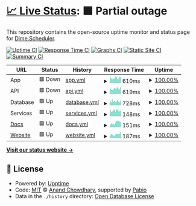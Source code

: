 # [📈 Live Status](https://status.dimescheduler.com): <!--live status--> **🟧 Partial outage**

This repository contains the open-source uptime monitor and status page for [Dime.Scheduler](www.dimescheduler.com).

[![Uptime CI](https://github.com/dime-scheduler/status/workflows/Uptime%20CI/badge.svg)](https://github.com/dime-scheduler/status/actions?query=workflow%3A%22Uptime+CI%22)
[![Response Time CI](https://github.com/dime-scheduler/status/workflows/Response%20Time%20CI/badge.svg)](https://github.com/dime-scheduler/status/actions?query=workflow%3A%22Response+Time+CI%22)
[![Graphs CI](https://github.com/dime-scheduler/status/workflows/Graphs%20CI/badge.svg)](https://github.com/dime-scheduler/status/actions?query=workflow%3A%22Graphs+CI%22)
[![Static Site CI](https://github.com/dime-scheduler/status/workflows/Static%20Site%20CI/badge.svg)](https://github.com/dime-scheduler/status/actions?query=workflow%3A%22Static+Site+CI%22)
[![Summary CI](https://github.com/dime-scheduler/status/workflows/Summary%20CI/badge.svg)](https://github.com/dime-scheduler/status/actions?query=workflow%3A%22Summary+CI%22)

<!--start: status pages-->
<!-- This summary is generated by Upptime (https://github.com/upptime/upptime) -->
<!-- Do not edit this manually, your changes will be overwritten -->
<!-- prettier-ignore -->
| URL | Status | History | Response Time | Uptime |
| --- | ------ | ------- | ------------- | ------ |
| <img alt="" src="https://cdn.dimescheduler.com/dime-scheduler/v2/shape.svg" height="13"> App | 🟥 Down | [app.yml](https://github.com/dime-scheduler/status/commits/HEAD/history/app.yml) | <details><summary><img alt="Response time graph" src="./graphs/app/response-time-week.png" height="20"> 610ms</summary><br><a href="https://status.dimescheduler.com/history/app"><img alt="Response time 610" src="https://img.shields.io/endpoint?url=https%3A%2F%2Fraw.githubusercontent.com%2Fdime-scheduler%2Fstatus%2FHEAD%2Fapi%2Fapp%2Fresponse-time.json"></a><br><a href="https://status.dimescheduler.com/history/app"><img alt="24-hour response time 610" src="https://img.shields.io/endpoint?url=https%3A%2F%2Fraw.githubusercontent.com%2Fdime-scheduler%2Fstatus%2FHEAD%2Fapi%2Fapp%2Fresponse-time-day.json"></a><br><a href="https://status.dimescheduler.com/history/app"><img alt="7-day response time 610" src="https://img.shields.io/endpoint?url=https%3A%2F%2Fraw.githubusercontent.com%2Fdime-scheduler%2Fstatus%2FHEAD%2Fapi%2Fapp%2Fresponse-time-week.json"></a><br><a href="https://status.dimescheduler.com/history/app"><img alt="30-day response time 610" src="https://img.shields.io/endpoint?url=https%3A%2F%2Fraw.githubusercontent.com%2Fdime-scheduler%2Fstatus%2FHEAD%2Fapi%2Fapp%2Fresponse-time-month.json"></a><br><a href="https://status.dimescheduler.com/history/app"><img alt="1-year response time 610" src="https://img.shields.io/endpoint?url=https%3A%2F%2Fraw.githubusercontent.com%2Fdime-scheduler%2Fstatus%2FHEAD%2Fapi%2Fapp%2Fresponse-time-year.json"></a></details> | <details><summary><a href="https://status.dimescheduler.com/history/app">100.00%</a></summary><a href="https://status.dimescheduler.com/history/app"><img alt="All-time uptime 100.00%" src="https://img.shields.io/endpoint?url=https%3A%2F%2Fraw.githubusercontent.com%2Fdime-scheduler%2Fstatus%2FHEAD%2Fapi%2Fapp%2Fuptime.json"></a><br><a href="https://status.dimescheduler.com/history/app"><img alt="24-hour uptime 100.00%" src="https://img.shields.io/endpoint?url=https%3A%2F%2Fraw.githubusercontent.com%2Fdime-scheduler%2Fstatus%2FHEAD%2Fapi%2Fapp%2Fuptime-day.json"></a><br><a href="https://status.dimescheduler.com/history/app"><img alt="7-day uptime 100.00%" src="https://img.shields.io/endpoint?url=https%3A%2F%2Fraw.githubusercontent.com%2Fdime-scheduler%2Fstatus%2FHEAD%2Fapi%2Fapp%2Fuptime-week.json"></a><br><a href="https://status.dimescheduler.com/history/app"><img alt="30-day uptime 100.00%" src="https://img.shields.io/endpoint?url=https%3A%2F%2Fraw.githubusercontent.com%2Fdime-scheduler%2Fstatus%2FHEAD%2Fapi%2Fapp%2Fuptime-month.json"></a><br><a href="https://status.dimescheduler.com/history/app"><img alt="1-year uptime 100.00%" src="https://img.shields.io/endpoint?url=https%3A%2F%2Fraw.githubusercontent.com%2Fdime-scheduler%2Fstatus%2FHEAD%2Fapi%2Fapp%2Fuptime-year.json"></a></details>
| <img alt="" src="https://cdn.dimescheduler.com/dime-scheduler/v2/shape.svg" height="13"> API | 🟥 Down | [api.yml](https://github.com/dime-scheduler/status/commits/HEAD/history/api.yml) | <details><summary><img alt="Response time graph" src="./graphs/api/response-time-week.png" height="20"> 619ms</summary><br><a href="https://status.dimescheduler.com/history/api"><img alt="Response time 619" src="https://img.shields.io/endpoint?url=https%3A%2F%2Fraw.githubusercontent.com%2Fdime-scheduler%2Fstatus%2FHEAD%2Fapi%2Fapi%2Fresponse-time.json"></a><br><a href="https://status.dimescheduler.com/history/api"><img alt="24-hour response time 619" src="https://img.shields.io/endpoint?url=https%3A%2F%2Fraw.githubusercontent.com%2Fdime-scheduler%2Fstatus%2FHEAD%2Fapi%2Fapi%2Fresponse-time-day.json"></a><br><a href="https://status.dimescheduler.com/history/api"><img alt="7-day response time 619" src="https://img.shields.io/endpoint?url=https%3A%2F%2Fraw.githubusercontent.com%2Fdime-scheduler%2Fstatus%2FHEAD%2Fapi%2Fapi%2Fresponse-time-week.json"></a><br><a href="https://status.dimescheduler.com/history/api"><img alt="30-day response time 619" src="https://img.shields.io/endpoint?url=https%3A%2F%2Fraw.githubusercontent.com%2Fdime-scheduler%2Fstatus%2FHEAD%2Fapi%2Fapi%2Fresponse-time-month.json"></a><br><a href="https://status.dimescheduler.com/history/api"><img alt="1-year response time 619" src="https://img.shields.io/endpoint?url=https%3A%2F%2Fraw.githubusercontent.com%2Fdime-scheduler%2Fstatus%2FHEAD%2Fapi%2Fapi%2Fresponse-time-year.json"></a></details> | <details><summary><a href="https://status.dimescheduler.com/history/api">100.00%</a></summary><a href="https://status.dimescheduler.com/history/api"><img alt="All-time uptime 100.00%" src="https://img.shields.io/endpoint?url=https%3A%2F%2Fraw.githubusercontent.com%2Fdime-scheduler%2Fstatus%2FHEAD%2Fapi%2Fapi%2Fuptime.json"></a><br><a href="https://status.dimescheduler.com/history/api"><img alt="24-hour uptime 100.00%" src="https://img.shields.io/endpoint?url=https%3A%2F%2Fraw.githubusercontent.com%2Fdime-scheduler%2Fstatus%2FHEAD%2Fapi%2Fapi%2Fuptime-day.json"></a><br><a href="https://status.dimescheduler.com/history/api"><img alt="7-day uptime 100.00%" src="https://img.shields.io/endpoint?url=https%3A%2F%2Fraw.githubusercontent.com%2Fdime-scheduler%2Fstatus%2FHEAD%2Fapi%2Fapi%2Fuptime-week.json"></a><br><a href="https://status.dimescheduler.com/history/api"><img alt="30-day uptime 100.00%" src="https://img.shields.io/endpoint?url=https%3A%2F%2Fraw.githubusercontent.com%2Fdime-scheduler%2Fstatus%2FHEAD%2Fapi%2Fapi%2Fuptime-month.json"></a><br><a href="https://status.dimescheduler.com/history/api"><img alt="1-year uptime 100.00%" src="https://img.shields.io/endpoint?url=https%3A%2F%2Fraw.githubusercontent.com%2Fdime-scheduler%2Fstatus%2FHEAD%2Fapi%2Fapi%2Fuptime-year.json"></a></details>
| <img alt="" src="https://cdn.dimescheduler.com/dime-scheduler/v2/shape.svg" height="13"> Database | 🟩 Up | [database.yml](https://github.com/dime-scheduler/status/commits/HEAD/history/database.yml) | <details><summary><img alt="Response time graph" src="./graphs/database/response-time-week.png" height="20"> 728ms</summary><br><a href="https://status.dimescheduler.com/history/database"><img alt="Response time 728" src="https://img.shields.io/endpoint?url=https%3A%2F%2Fraw.githubusercontent.com%2Fdime-scheduler%2Fstatus%2FHEAD%2Fapi%2Fdatabase%2Fresponse-time.json"></a><br><a href="https://status.dimescheduler.com/history/database"><img alt="24-hour response time 728" src="https://img.shields.io/endpoint?url=https%3A%2F%2Fraw.githubusercontent.com%2Fdime-scheduler%2Fstatus%2FHEAD%2Fapi%2Fdatabase%2Fresponse-time-day.json"></a><br><a href="https://status.dimescheduler.com/history/database"><img alt="7-day response time 728" src="https://img.shields.io/endpoint?url=https%3A%2F%2Fraw.githubusercontent.com%2Fdime-scheduler%2Fstatus%2FHEAD%2Fapi%2Fdatabase%2Fresponse-time-week.json"></a><br><a href="https://status.dimescheduler.com/history/database"><img alt="30-day response time 728" src="https://img.shields.io/endpoint?url=https%3A%2F%2Fraw.githubusercontent.com%2Fdime-scheduler%2Fstatus%2FHEAD%2Fapi%2Fdatabase%2Fresponse-time-month.json"></a><br><a href="https://status.dimescheduler.com/history/database"><img alt="1-year response time 728" src="https://img.shields.io/endpoint?url=https%3A%2F%2Fraw.githubusercontent.com%2Fdime-scheduler%2Fstatus%2FHEAD%2Fapi%2Fdatabase%2Fresponse-time-year.json"></a></details> | <details><summary><a href="https://status.dimescheduler.com/history/database">100.00%</a></summary><a href="https://status.dimescheduler.com/history/database"><img alt="All-time uptime 100.00%" src="https://img.shields.io/endpoint?url=https%3A%2F%2Fraw.githubusercontent.com%2Fdime-scheduler%2Fstatus%2FHEAD%2Fapi%2Fdatabase%2Fuptime.json"></a><br><a href="https://status.dimescheduler.com/history/database"><img alt="24-hour uptime 100.00%" src="https://img.shields.io/endpoint?url=https%3A%2F%2Fraw.githubusercontent.com%2Fdime-scheduler%2Fstatus%2FHEAD%2Fapi%2Fdatabase%2Fuptime-day.json"></a><br><a href="https://status.dimescheduler.com/history/database"><img alt="7-day uptime 100.00%" src="https://img.shields.io/endpoint?url=https%3A%2F%2Fraw.githubusercontent.com%2Fdime-scheduler%2Fstatus%2FHEAD%2Fapi%2Fdatabase%2Fuptime-week.json"></a><br><a href="https://status.dimescheduler.com/history/database"><img alt="30-day uptime 100.00%" src="https://img.shields.io/endpoint?url=https%3A%2F%2Fraw.githubusercontent.com%2Fdime-scheduler%2Fstatus%2FHEAD%2Fapi%2Fdatabase%2Fuptime-month.json"></a><br><a href="https://status.dimescheduler.com/history/database"><img alt="1-year uptime 100.00%" src="https://img.shields.io/endpoint?url=https%3A%2F%2Fraw.githubusercontent.com%2Fdime-scheduler%2Fstatus%2FHEAD%2Fapi%2Fdatabase%2Fuptime-year.json"></a></details>
| <img alt="" src="https://cdn.dimescheduler.com/dime-scheduler/v2/shape.svg" height="13"> Services | 🟩 Up | [services.yml](https://github.com/dime-scheduler/status/commits/HEAD/history/services.yml) | <details><summary><img alt="Response time graph" src="./graphs/services/response-time-week.png" height="20"> 148ms</summary><br><a href="https://status.dimescheduler.com/history/services"><img alt="Response time 148" src="https://img.shields.io/endpoint?url=https%3A%2F%2Fraw.githubusercontent.com%2Fdime-scheduler%2Fstatus%2FHEAD%2Fapi%2Fservices%2Fresponse-time.json"></a><br><a href="https://status.dimescheduler.com/history/services"><img alt="24-hour response time 148" src="https://img.shields.io/endpoint?url=https%3A%2F%2Fraw.githubusercontent.com%2Fdime-scheduler%2Fstatus%2FHEAD%2Fapi%2Fservices%2Fresponse-time-day.json"></a><br><a href="https://status.dimescheduler.com/history/services"><img alt="7-day response time 148" src="https://img.shields.io/endpoint?url=https%3A%2F%2Fraw.githubusercontent.com%2Fdime-scheduler%2Fstatus%2FHEAD%2Fapi%2Fservices%2Fresponse-time-week.json"></a><br><a href="https://status.dimescheduler.com/history/services"><img alt="30-day response time 148" src="https://img.shields.io/endpoint?url=https%3A%2F%2Fraw.githubusercontent.com%2Fdime-scheduler%2Fstatus%2FHEAD%2Fapi%2Fservices%2Fresponse-time-month.json"></a><br><a href="https://status.dimescheduler.com/history/services"><img alt="1-year response time 148" src="https://img.shields.io/endpoint?url=https%3A%2F%2Fraw.githubusercontent.com%2Fdime-scheduler%2Fstatus%2FHEAD%2Fapi%2Fservices%2Fresponse-time-year.json"></a></details> | <details><summary><a href="https://status.dimescheduler.com/history/services">100.00%</a></summary><a href="https://status.dimescheduler.com/history/services"><img alt="All-time uptime 100.00%" src="https://img.shields.io/endpoint?url=https%3A%2F%2Fraw.githubusercontent.com%2Fdime-scheduler%2Fstatus%2FHEAD%2Fapi%2Fservices%2Fuptime.json"></a><br><a href="https://status.dimescheduler.com/history/services"><img alt="24-hour uptime 100.00%" src="https://img.shields.io/endpoint?url=https%3A%2F%2Fraw.githubusercontent.com%2Fdime-scheduler%2Fstatus%2FHEAD%2Fapi%2Fservices%2Fuptime-day.json"></a><br><a href="https://status.dimescheduler.com/history/services"><img alt="7-day uptime 100.00%" src="https://img.shields.io/endpoint?url=https%3A%2F%2Fraw.githubusercontent.com%2Fdime-scheduler%2Fstatus%2FHEAD%2Fapi%2Fservices%2Fuptime-week.json"></a><br><a href="https://status.dimescheduler.com/history/services"><img alt="30-day uptime 100.00%" src="https://img.shields.io/endpoint?url=https%3A%2F%2Fraw.githubusercontent.com%2Fdime-scheduler%2Fstatus%2FHEAD%2Fapi%2Fservices%2Fuptime-month.json"></a><br><a href="https://status.dimescheduler.com/history/services"><img alt="1-year uptime 100.00%" src="https://img.shields.io/endpoint?url=https%3A%2F%2Fraw.githubusercontent.com%2Fdime-scheduler%2Fstatus%2FHEAD%2Fapi%2Fservices%2Fuptime-year.json"></a></details>
| <img alt="" src="https://cdn.dimescheduler.com/dime-scheduler/v2/shape.svg" height="13"> [Docs](https://docs.dimescheduler.com) | 🟩 Up | [docs.yml](https://github.com/dime-scheduler/status/commits/HEAD/history/docs.yml) | <details><summary><img alt="Response time graph" src="./graphs/docs/response-time-week.png" height="20"> 151ms</summary><br><a href="https://status.dimescheduler.com/history/docs"><img alt="Response time 151" src="https://img.shields.io/endpoint?url=https%3A%2F%2Fraw.githubusercontent.com%2Fdime-scheduler%2Fstatus%2FHEAD%2Fapi%2Fdocs%2Fresponse-time.json"></a><br><a href="https://status.dimescheduler.com/history/docs"><img alt="24-hour response time 151" src="https://img.shields.io/endpoint?url=https%3A%2F%2Fraw.githubusercontent.com%2Fdime-scheduler%2Fstatus%2FHEAD%2Fapi%2Fdocs%2Fresponse-time-day.json"></a><br><a href="https://status.dimescheduler.com/history/docs"><img alt="7-day response time 151" src="https://img.shields.io/endpoint?url=https%3A%2F%2Fraw.githubusercontent.com%2Fdime-scheduler%2Fstatus%2FHEAD%2Fapi%2Fdocs%2Fresponse-time-week.json"></a><br><a href="https://status.dimescheduler.com/history/docs"><img alt="30-day response time 151" src="https://img.shields.io/endpoint?url=https%3A%2F%2Fraw.githubusercontent.com%2Fdime-scheduler%2Fstatus%2FHEAD%2Fapi%2Fdocs%2Fresponse-time-month.json"></a><br><a href="https://status.dimescheduler.com/history/docs"><img alt="1-year response time 151" src="https://img.shields.io/endpoint?url=https%3A%2F%2Fraw.githubusercontent.com%2Fdime-scheduler%2Fstatus%2FHEAD%2Fapi%2Fdocs%2Fresponse-time-year.json"></a></details> | <details><summary><a href="https://status.dimescheduler.com/history/docs">100.00%</a></summary><a href="https://status.dimescheduler.com/history/docs"><img alt="All-time uptime 100.00%" src="https://img.shields.io/endpoint?url=https%3A%2F%2Fraw.githubusercontent.com%2Fdime-scheduler%2Fstatus%2FHEAD%2Fapi%2Fdocs%2Fuptime.json"></a><br><a href="https://status.dimescheduler.com/history/docs"><img alt="24-hour uptime 100.00%" src="https://img.shields.io/endpoint?url=https%3A%2F%2Fraw.githubusercontent.com%2Fdime-scheduler%2Fstatus%2FHEAD%2Fapi%2Fdocs%2Fuptime-day.json"></a><br><a href="https://status.dimescheduler.com/history/docs"><img alt="7-day uptime 100.00%" src="https://img.shields.io/endpoint?url=https%3A%2F%2Fraw.githubusercontent.com%2Fdime-scheduler%2Fstatus%2FHEAD%2Fapi%2Fdocs%2Fuptime-week.json"></a><br><a href="https://status.dimescheduler.com/history/docs"><img alt="30-day uptime 100.00%" src="https://img.shields.io/endpoint?url=https%3A%2F%2Fraw.githubusercontent.com%2Fdime-scheduler%2Fstatus%2FHEAD%2Fapi%2Fdocs%2Fuptime-month.json"></a><br><a href="https://status.dimescheduler.com/history/docs"><img alt="1-year uptime 100.00%" src="https://img.shields.io/endpoint?url=https%3A%2F%2Fraw.githubusercontent.com%2Fdime-scheduler%2Fstatus%2FHEAD%2Fapi%2Fdocs%2Fuptime-year.json"></a></details>
| <img alt="" src="https://cdn.dimescheduler.com/dime-scheduler/v2/shape.svg" height="13"> [Website](https://www.dimescheduler.com) | 🟩 Up | [website.yml](https://github.com/dime-scheduler/status/commits/HEAD/history/website.yml) | <details><summary><img alt="Response time graph" src="./graphs/website/response-time-week.png" height="20"> 187ms</summary><br><a href="https://status.dimescheduler.com/history/website"><img alt="Response time 187" src="https://img.shields.io/endpoint?url=https%3A%2F%2Fraw.githubusercontent.com%2Fdime-scheduler%2Fstatus%2FHEAD%2Fapi%2Fwebsite%2Fresponse-time.json"></a><br><a href="https://status.dimescheduler.com/history/website"><img alt="24-hour response time 187" src="https://img.shields.io/endpoint?url=https%3A%2F%2Fraw.githubusercontent.com%2Fdime-scheduler%2Fstatus%2FHEAD%2Fapi%2Fwebsite%2Fresponse-time-day.json"></a><br><a href="https://status.dimescheduler.com/history/website"><img alt="7-day response time 187" src="https://img.shields.io/endpoint?url=https%3A%2F%2Fraw.githubusercontent.com%2Fdime-scheduler%2Fstatus%2FHEAD%2Fapi%2Fwebsite%2Fresponse-time-week.json"></a><br><a href="https://status.dimescheduler.com/history/website"><img alt="30-day response time 187" src="https://img.shields.io/endpoint?url=https%3A%2F%2Fraw.githubusercontent.com%2Fdime-scheduler%2Fstatus%2FHEAD%2Fapi%2Fwebsite%2Fresponse-time-month.json"></a><br><a href="https://status.dimescheduler.com/history/website"><img alt="1-year response time 187" src="https://img.shields.io/endpoint?url=https%3A%2F%2Fraw.githubusercontent.com%2Fdime-scheduler%2Fstatus%2FHEAD%2Fapi%2Fwebsite%2Fresponse-time-year.json"></a></details> | <details><summary><a href="https://status.dimescheduler.com/history/website">100.00%</a></summary><a href="https://status.dimescheduler.com/history/website"><img alt="All-time uptime 100.00%" src="https://img.shields.io/endpoint?url=https%3A%2F%2Fraw.githubusercontent.com%2Fdime-scheduler%2Fstatus%2FHEAD%2Fapi%2Fwebsite%2Fuptime.json"></a><br><a href="https://status.dimescheduler.com/history/website"><img alt="24-hour uptime 100.00%" src="https://img.shields.io/endpoint?url=https%3A%2F%2Fraw.githubusercontent.com%2Fdime-scheduler%2Fstatus%2FHEAD%2Fapi%2Fwebsite%2Fuptime-day.json"></a><br><a href="https://status.dimescheduler.com/history/website"><img alt="7-day uptime 100.00%" src="https://img.shields.io/endpoint?url=https%3A%2F%2Fraw.githubusercontent.com%2Fdime-scheduler%2Fstatus%2FHEAD%2Fapi%2Fwebsite%2Fuptime-week.json"></a><br><a href="https://status.dimescheduler.com/history/website"><img alt="30-day uptime 100.00%" src="https://img.shields.io/endpoint?url=https%3A%2F%2Fraw.githubusercontent.com%2Fdime-scheduler%2Fstatus%2FHEAD%2Fapi%2Fwebsite%2Fuptime-month.json"></a><br><a href="https://status.dimescheduler.com/history/website"><img alt="1-year uptime 100.00%" src="https://img.shields.io/endpoint?url=https%3A%2F%2Fraw.githubusercontent.com%2Fdime-scheduler%2Fstatus%2FHEAD%2Fapi%2Fwebsite%2Fuptime-year.json"></a></details>

<!--end: status pages-->

[**Visit our status website →**](https://status.dimescheduler.com)

## 📄 License

- Powered by: [Upptime](https://github.com/upptime/upptime)
- Code: [MIT](./LICENSE) © [Anand Chowdhary](https://anandchowdhary.com), supported by [Pabio](https://pabio.com)
- Data in the `./history` directory: [Open Database License](https://opendatacommons.org/licenses/odbl/1-0/)
